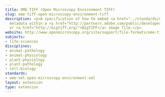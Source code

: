 ```yaml
---
title: OME-TIFF (Open Microscopy Environment TIFF)
slug: ome-tiff-open-microscopy-environment-tiff
description: <p>A specification of how to embed <a href="../standards/ome-xml-open-microscopy-environment-xml.html">OME-XML</a>
  metadata within a <a href="http://partners.adobe.com/public/developer/tiff/">TIFF</a>
  or <a href="http://bigtiff.org/">BigTIFF</a> image file.</p>
website: http://www.openmicroscopy.org/site/support/file-formats/ome-tiff
subjects:
- life-sciences
disciplines:
- animal-pathology
- animal-physiology
- plant-physiology
- plant-pathology
- cell-biology
standards:
- ome-xml-open-microscopy-environment-xml
layout: extension
type: extension
---
```


